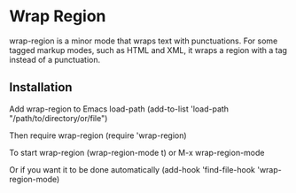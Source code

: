 # Wrap Region

wrap-region is a minor mode that wraps text with punctuations. For
some tagged markup modes, such as HTML and XML, it wraps a region
with a tag instead of a punctuation.

## Installation
Add wrap-region to Emacs load-path
    (add-to-list 'load-path "/path/to/directory/or/file")

Then require wrap-region
    (require 'wrap-region)

To start wrap-region
    (wrap-region-mode t) or M-x wrap-region-mode

Or if you want it to be done automatically
    (add-hook 'find-file-hook 'wrap-region-mode)
